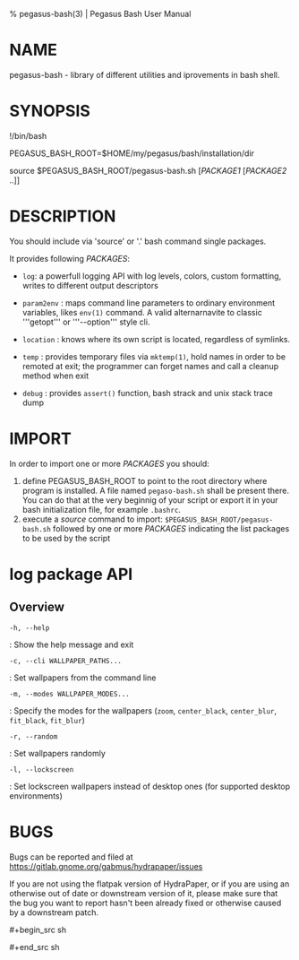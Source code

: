 % pegasus-bash(3) | Pegasus Bash User Manual

NAME
====

pegasus-bash - library of different utilities and iprovements in bash shell.

SYNOPSIS
========

!/bin/bash

PEGASUS_BASH_ROOT=$HOME/my/pegasus/bash/installation/dir

source $PEGASUS_BASH_ROOT/pegasus-bash.sh [*PACKAGE1* [*PACKAGE2* ..]]

DESCRIPTION
===========

You should include via 'source' or '.' bash command single packages.

It provides following *PACKAGES*:

* ```log```: a powerfull logging API with log levels, colors, custom formatting, writes to different output descriptors

* ```param2env``` : maps command line parameters to ordinary environment variables, likes ```env(1)``` command. A valid alternarnavite to classic '''getopt''' or '''--option''' style cli.

* ```location``` : knows where its own script is located, regardless of symlinks.

* ```temp``` : provides temporary files via ```mktemp(1)```, hold names in order to be remoted at exit; the programmer can forget names and call a cleanup method when exit

* ```debug``` : provides ```assert()``` function, bash strack and unix stack trace dump 

IMPORT
=======

In order to import one or more *PACKAGES* you should:

1. define PEGASUS_BASH_ROOT to point to the root directory where program is installed. A file named ```pegaso-bash.sh``` shall be present there. You can do that at the very beginnig of your script or export it in your bash initialization file, for example ```.bashrc```.
2. execute a *source* command to import:
```$PEGASUS_BASH_ROOT/pegasus-bash.sh```
followed by one or more *PACKAGES* indicating the list packages to be used by the script

log package API
===============

Overview
--------





`-h, --help`

:   Show the help message and exit

`-c, --cli WALLPAPER_PATHS...`

:   Set wallpapers from the command line

`-m, --modes WALLPAPER_MODES...`

:   Specify the modes for the wallpapers (`zoom`, `center_black`, `center_blur`, `fit_black`, `fit_blur`)

`-r, --random`

:   Set wallpapers randomly

`-l, --lockscreen`

:   Set lockscreen wallpapers instead of desktop ones (for supported desktop environments)

BUGS
====

Bugs can be reported and filed at https://gitlab.gnome.org/gabmus/hydrapaper/issues

If you are not using the flatpak version of HydraPaper, or if you are using an otherwise out of date or downstream version of it, please make sure that the bug you want to report hasn't been already fixed or otherwise caused by a downstream patch.





#+begin_src sh

#+end_src sh

